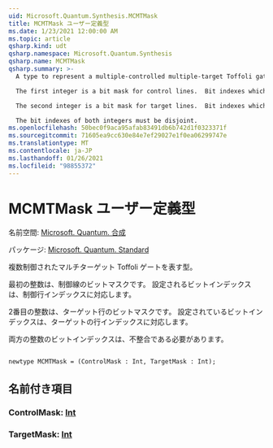 ```yaml
---
uid: Microsoft.Quantum.Synthesis.MCMTMask
title: MCMTMask ユーザー定義型
ms.date: 1/23/2021 12:00:00 AM
ms.topic: article
qsharp.kind: udt
qsharp.namespace: Microsoft.Quantum.Synthesis
qsharp.name: MCMTMask
qsharp.summary: >-
  A type to represent a multiple-controlled multiple-target Toffoli gate.

  The first integer is a bit mask for control lines.  Bit indexes which are set correspond to control line indexes.

  The second integer is a bit mask for target lines.  Bit indexes which are set correspond to target line indexes.

  The bit indexes of both integers must be disjoint.
ms.openlocfilehash: 50bec0f9aca95afab83491db6b742d1f0323371f
ms.sourcegitcommit: 71605ea9cc630e84e7ef29027e1f0ea06299747e
ms.translationtype: MT
ms.contentlocale: ja-JP
ms.lasthandoff: 01/26/2021
ms.locfileid: "98855372"
---
```

# <a name="mcmtmask-user-defined-type"></a>MCMTMask ユーザー定義型

名前空間: [Microsoft. Quantum. 合成](xref:Microsoft.Quantum.Synthesis)

パッケージ: [Microsoft. Quantum. Standard](https://nuget.org/packages/Microsoft.Quantum.Standard)


複数制御されたマルチターゲット Toffoli ゲートを表す型。

最初の整数は、制御線のビットマスクです。  設定されるビットインデックスは、制御行インデックスに対応します。

2番目の整数は、ターゲット行のビットマスクです。  設定されているビットインデックスは、ターゲットの行インデックスに対応します。

両方の整数のビットインデックスは、不整合である必要があります。

```qsharp

newtype MCMTMask = (ControlMask : Int, TargetMask : Int);
```



## <a name="named-items"></a>名前付き項目

### <a name="controlmask--int"></a>ControlMask: [Int](xref:microsoft.quantum.lang-ref.int)


### <a name="targetmask--int"></a>TargetMask: [Int](xref:microsoft.quantum.lang-ref.int)


